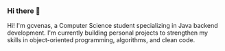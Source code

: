 ### Hi there 👋

Hi! I'm gcvenas, a Computer Science student specializing in Java backend development.
I'm currently building personal projects to strengthen my skills in object-oriented programming, algorithms, and clean code.

<!--
## 📊 GitHub Stats

![GitHub Stats](https://github-readme-stats.vercel.app/api?username=gcvenas&show_icons=true&theme=github_dark&hide_border=true)
![Top Languages](https://github-readme-stats.vercel.app/api/top-langs/?username=gcvenas&layout=compact&theme=github_dark&hide_border=true)
--> 
